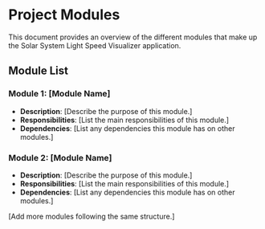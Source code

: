 # Project Modules

This document provides an overview of the different modules that make up the Solar System Light Speed Visualizer application.

## Module List

### Module 1: [Module Name]
* **Description**: [Describe the purpose of this module.]
* **Responsibilities**: [List the main responsibilities of this module.]
* **Dependencies**: [List any dependencies this module has on other modules.]

### Module 2: [Module Name]
* **Description**: [Describe the purpose of this module.]
* **Responsibilities**: [List the main responsibilities of this module.]
* **Dependencies**: [List any dependencies this module has on other modules.]

[Add more modules following the same structure.]
